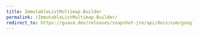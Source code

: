 ```yaml
---
title: ImmutableListMultimap.Builder
permalink: /ImmutableListMultimap.Builder/
redirect_to: https://guava.dev/releases/snapshot-jre/api/docs/com/google/common/collect/ImmutableListMultimap.Builder.html
---
```


